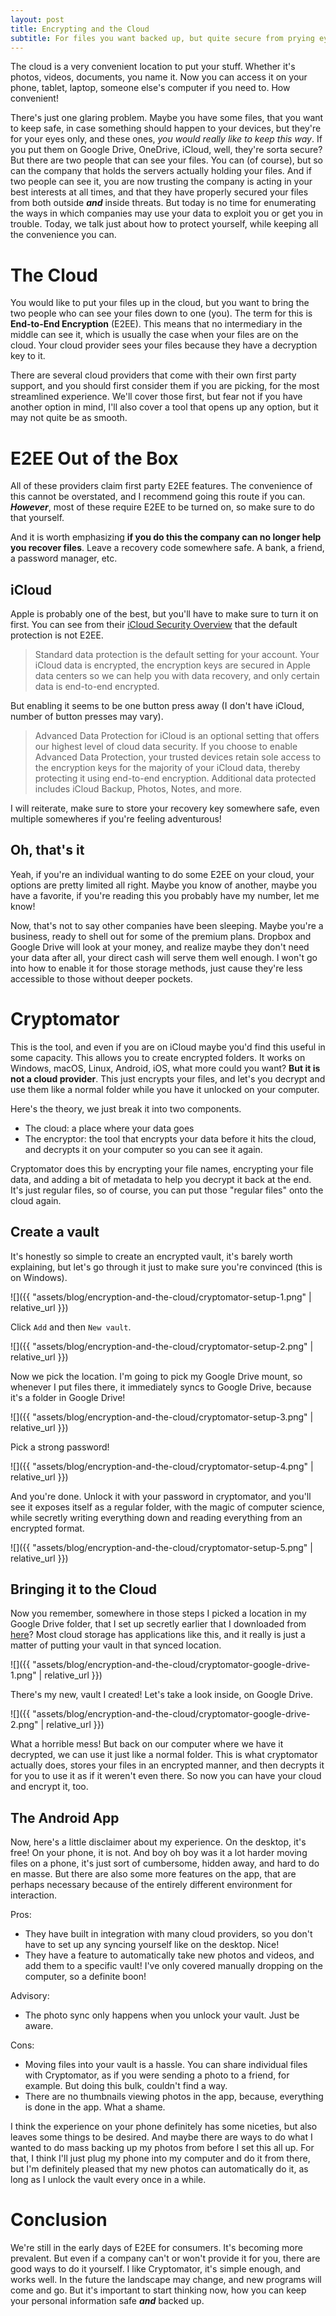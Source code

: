 ```yaml
---
layout: post
title: Encrypting and the Cloud
subtitle: For files you want backed up, but quite secure from prying eyes.
---
```


The cloud is a very convenient location to put your stuff. Whether it's photos, videos, documents,
you name it. Now you can access it on your phone, tablet, laptop, someone else's computer if you
need to. How convenient!

There's just one glaring problem. Maybe you have some files, that you want to keep safe, in case
something should happen to your devices, but they're for your eyes only, and these ones, *you would
really like to keep this way*. If you put them on Google Drive, OneDrive, iCloud, well, they're
sorta secure? But there are two people that can see your files. You can (of course), but so can the
company that holds the servers actually holding your files. And if two people can see it, you are
now trusting the company is acting in your best interests at all times, and that they have properly
secured your files from both outside ***and*** inside threats. But today is no time for enumerating
the ways in which companies may use your data to exploit you or get you in trouble. Today, we talk
just about how to protect yourself, while keeping all the convenience you can.

# The Cloud

You would like to put your files up in the cloud, but you want to bring the two people who can see
your files down to one (you). The term for this is **End-to-End Encryption** (E2EE). This means
that no intermediary in the middle can see it, which is usually the case when your files are on the
cloud. Your cloud provider sees your files because they have a decryption key to it.

There are several cloud providers that come with their own first party support, and you should
first consider them if you are picking, for the most streamlined experience. We'll cover those
first, but fear not if you have another option in mind, I'll also cover a tool that opens up any
option, but it may not quite be as smooth.

# E2EE Out of the Box

All of these providers claim first party E2EE features. The convenience of this cannot be
overstated, and I recommend going this route if you can. ***However***, most of these require E2EE
to be turned on, so make sure to do that yourself.

And it is worth emphasizing **if you do this the company can no longer help you recover files**.
Leave a recovery code somewhere safe. A bank, a friend, a password manager, etc.

## iCloud

[iCloud Security Overview]: https://support.apple.com/en-us/102651

Apple is probably one of the best, but you'll have to make sure to turn it on first. You can see
from their [iCloud Security Overview] that the default protection is not E2EE.

> Standard data protection is the default setting for your account. Your iCloud data is encrypted,
> the encryption keys are secured in Apple data centers so we can help you with data recovery, and
> only certain data is end-to-end encrypted.

But enabling it seems to be one button press away (I don't have iCloud, number of button presses
may vary).

> Advanced Data Protection for iCloud is an optional setting that offers our highest level of cloud
> data security. If you choose to enable Advanced Data Protection, your trusted devices retain sole
> access to the encryption keys for the majority of your iCloud data, thereby protecting it using
> end-to-end encryption. Additional data protected includes iCloud Backup, Photos, Notes, and more.

I will reiterate, make sure to store your recovery key somewhere safe, even multiple somewheres if
you're feeling adventurous!

## Oh, that's it

Yeah, if you're an individual wanting to do some E2EE on your cloud, your options are pretty
limited all right. Maybe you know of another, maybe you have a favorite, if you're reading this
you probably have my number, let me know!

Now, that's not to say other companies have been sleeping. Maybe you're a business, ready to shell
out for some of the premium plans. Dropbox and Google Drive will look at your money, and realize
maybe they don't need your data after all, your direct cash will serve them well enough. I won't
go into how to enable it for those storage methods, just cause they're less accessible to those
without deeper pockets.

# Cryptomator

This is the tool, and even if you are on iCloud maybe you'd find this useful in some capacity. This
allows you to create encrypted folders. It works on Windows, macOS, Linux, Android, iOS, what more
could you want? **But it is not a cloud provider**. This just encrypts your files, and let's you
decrypt and use them like a normal folder while you have it unlocked on your computer.

Here's the theory, we just break it into two components.
- The cloud: a place where your data goes
- The encryptor: the tool that encrypts your data before it hits the cloud, and decrypts it on
  your computer so you can see it again.

Cryptomator does this by encrypting your file names, encrypting your file data, and adding a bit of
metadata to help you decrypt it back at the end. It's just regular files, so of course, you can put
those "regular files" onto the cloud again.

## Create a vault

It's honestly so simple to create an encrypted vault, it's barely worth explaining, but let's go
through it just to make sure you're convinced (this is on Windows).

![]({{ "assets/blog/encryption-and-the-cloud/cryptomator-setup-1.png" | relative_url }})

Click `Add` and then `New vault`.

![]({{ "assets/blog/encryption-and-the-cloud/cryptomator-setup-2.png" | relative_url }})

Now we pick the location. I'm going to pick my Google Drive mount, so whenever I put files there,
it immediately syncs to Google Drive, because it's a folder in Google Drive!

![]({{ "assets/blog/encryption-and-the-cloud/cryptomator-setup-3.png" | relative_url }})

Pick a strong password!

![]({{ "assets/blog/encryption-and-the-cloud/cryptomator-setup-4.png" | relative_url }})

And you're done. Unlock it with your password in cryptomator, and you'll see it exposes itself
as a regular folder, with the magic of computer science, while secretly writing everything down
and reading everything from an encrypted format.

![]({{ "assets/blog/encryption-and-the-cloud/cryptomator-setup-5.png" | relative_url }})

## Bringing it to the Cloud

Now you remember, somewhere in those steps I picked a location in my Google Drive folder, that I
set up secretly earlier that I downloaded from
[here](https://workspace.google.com/intl/en_ca/products/drive/#download)? Most cloud storage
has applications like this, and it really is just a matter of putting your vault in that synced
location.

![]({{ "assets/blog/encryption-and-the-cloud/cryptomator-google-drive-1.png" | relative_url }})

There's my new, vault I created! Let's take a look inside, on Google Drive.

![]({{ "assets/blog/encryption-and-the-cloud/cryptomator-google-drive-2.png" | relative_url }})

What a horrible mess! But back on our computer where we have it decrypted, we can use it just like
a normal folder. This is what cryptomator actually does, stores your files in an encrypted manner,
and then decrypts it for you to use it as if it weren't even there. So now you can have your cloud
and encrypt it, too.

## The Android App

Now, here's a little disclaimer about my experience. On the desktop, it's free! On your phone, it
is not. And boy oh boy was it a lot harder moving files on a phone, it's just sort of cumbersome,
hidden away, and hard to do en masse. But there are also some more features on the app, that are
perhaps necessary because of the entirely different environment for interaction.

Pros:
- They have built in integration with many cloud providers, so you don't have to set up any syncing
  yourself like on the desktop. Nice!
- They have a feature to automatically take new photos and videos, and add them to a specific
  vault! I've only covered manually dropping on the computer, so a definite boon!

Advisory:
- The photo sync only happens when you unlock your vault. Just be aware.

Cons:
- Moving files into your vault is a hassle. You can share individual files with Cryptomator, as if
  you were sending a photo to a friend, for example. But doing this bulk, couldn't find a way.
- There are no thumbnails viewing photos in the app, because, everything is done in the app. What
  a shame.

I think the experience on your phone definitely has some niceties, but also leaves some things to
be desired. And maybe there are ways to do what I wanted to do mass backing up my photos from
before I set this all up. For that, I think I'll just plug my phone into my computer and do it from
there, but I'm definitely pleased that my new photos can automatically do it, as long as I unlock
the vault every once in a while.

# Conclusion

We're still in the early days of E2EE for consumers. It's becoming more prevalent. But even if a
company can't or won't provide it for you, there are good ways to do it yourself. I like
Cryptomator, it's simple enough, and works well. In the future the landscape may change, and new
programs will come and go. But it's important to start thinking now, how you can keep your personal
information safe ***and*** backed up.
